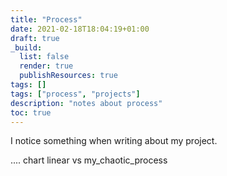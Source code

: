 ```yaml
---
title: "Process"
date: 2021-02-18T18:04:19+01:00
draft: true
_build:
  list: false
  render: true
  publishResources: true
tags: []
tags: ["process", "projects"]
description: "notes about process"
toc: true
---
```


I notice something when writing about my project.

....
chart linear vs my_chaotic_process